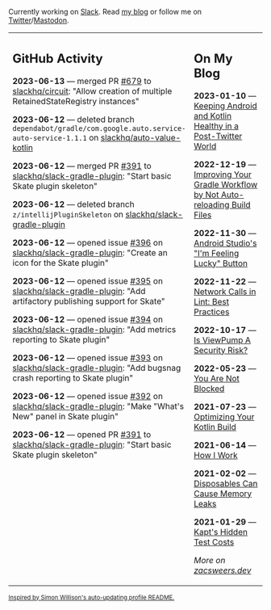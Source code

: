 Currently working on [Slack](https://slack.com/). Read [my blog](https://zacsweers.dev/) or follow me on [Twitter](https://twitter.com/ZacSweers)/[Mastodon](https://hachyderm.io/@ZacSweers).

<table><tr><td valign="top" width="60%">

## GitHub Activity
<!-- githubActivity starts -->
**2023-06-13** — merged PR [#679](https://github.com/slackhq/circuit/pull/679) to [slackhq/circuit](https://github.com/slackhq/circuit): "Allow creation of multiple RetainedStateRegistry instances"

**2023-06-12** — deleted branch `dependabot/gradle/com.google.auto.service-auto-service-1.1.1` on [slackhq/auto-value-kotlin](https://github.com/slackhq/auto-value-kotlin)

**2023-06-12** — merged PR [#391](https://github.com/slackhq/slack-gradle-plugin/pull/391) to [slackhq/slack-gradle-plugin](https://github.com/slackhq/slack-gradle-plugin): "Start basic Skate plugin skeleton"

**2023-06-12** — deleted branch `z/intellijPluginSkeleton` on [slackhq/slack-gradle-plugin](https://github.com/slackhq/slack-gradle-plugin)

**2023-06-12** — opened issue [#396](https://github.com/slackhq/slack-gradle-plugin/issues/396) on [slackhq/slack-gradle-plugin](https://github.com/slackhq/slack-gradle-plugin): "Create an icon for the Skate plugin"

**2023-06-12** — opened issue [#395](https://github.com/slackhq/slack-gradle-plugin/issues/395) on [slackhq/slack-gradle-plugin](https://github.com/slackhq/slack-gradle-plugin): "Add artifactory publishing support for Skate"

**2023-06-12** — opened issue [#394](https://github.com/slackhq/slack-gradle-plugin/issues/394) on [slackhq/slack-gradle-plugin](https://github.com/slackhq/slack-gradle-plugin): "Add metrics reporting to Skate plugin"

**2023-06-12** — opened issue [#393](https://github.com/slackhq/slack-gradle-plugin/issues/393) on [slackhq/slack-gradle-plugin](https://github.com/slackhq/slack-gradle-plugin): "Add bugsnag crash reporting to Skate plugin"

**2023-06-12** — opened issue [#392](https://github.com/slackhq/slack-gradle-plugin/issues/392) on [slackhq/slack-gradle-plugin](https://github.com/slackhq/slack-gradle-plugin): "Make "What's New" panel in Skate plugin"

**2023-06-12** — opened PR [#391](https://github.com/slackhq/slack-gradle-plugin/pull/391) to [slackhq/slack-gradle-plugin](https://github.com/slackhq/slack-gradle-plugin): "Start basic Skate plugin skeleton"
<!-- githubActivity ends -->
</td><td valign="top" width="40%">

## On My Blog
<!-- blog starts -->
**2023-01-10** — [Keeping Android and Kotlin Healthy in a Post-Twitter World](https://www.zacsweers.dev/keeping-android-healthy/)

**2022-12-19** — [Improving Your Gradle Workflow by Not Auto-reloading Build Files](https://www.zacsweers.dev/improving-your-workflow-by-not-auto-reloading-build-files/)

**2022-11-30** — [Android Studio's "I'm Feeling Lucky" Button](https://www.zacsweers.dev/android-studios-im-feeling-lucky-button/)

**2022-11-22** — [Network Calls in Lint: Best Practices](https://www.zacsweers.dev/network-calls-in-lint-best-practices/)

**2022-10-17** — [Is ViewPump A Security Risk?](https://www.zacsweers.dev/is-viewpump-a-security-risk/)

**2022-05-23** — [You Are Not Blocked](https://www.zacsweers.dev/you-are-not-blocked/)

**2021-07-23** — [Optimizing Your Kotlin Build](https://www.zacsweers.dev/optimizing-your-kotlin-build/)

**2021-06-14** — [How I Work](https://www.zacsweers.dev/how-i-work/)

**2021-02-02** — [Disposables Can Cause Memory Leaks](https://www.zacsweers.dev/disposables-can-cause-memory-leaks/)

**2021-01-29** — [Kapt's Hidden Test Costs](https://www.zacsweers.dev/kapts-hidden-test-costs/)
<!-- blog ends -->
_More on [zacsweers.dev](https://zacsweers.dev/)_
</td></tr></table>

<sub><a href="https://simonwillison.net/2020/Jul/10/self-updating-profile-readme/">Inspired by Simon Willison's auto-updating profile README.</a></sub>